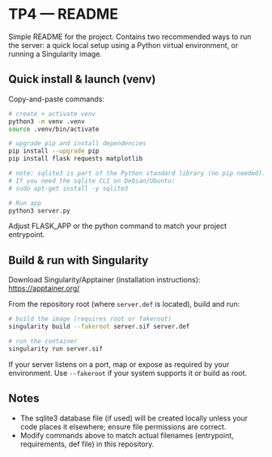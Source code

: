 # TP4 — README

Simple README for the project. Contains two recommended ways to run the server: a quick local setup using a Python virtual environment, or running a Singularity image.

## Quick install & launch (venv)
Copy-and-paste commands:

```bash
# create + activate venv
python3 -m venv .venv
source .venv/bin/activate

# upgrade pip and install dependencies
pip install --upgrade pip
pip install flask requests matplotlib

# note: sqlite3 is part of the Python standard library (no pip needed).
# If you need the sqlite CLI on Debian/Ubuntu:
# sudo apt-get install -y sqlite3

# Run app
python3 server.py
```

Adjust FLASK_APP or the python command to match your project entrypoint.

## Build & run with Singularity
Download Singularity/Apptainer (installation instructions): https://apptainer.org/

From the repository root (where `server.def` is located), build and run:

```bash
# build the image (requires root or fakeroot)
singularity build --fakeroot server.sif server.def

# run the container
singularity run server.sif
```

If your server listens on a port, map or expose as required by your environment. Use `--fakeroot` if your system supports it or build as root.

## Notes
- The sqlite3 database file (if used) will be created locally unless your code places it elsewhere; ensure file permissions are correct.
- Modify commands above to match actual filenames (entrypoint, requirements, def file) in this repository.
